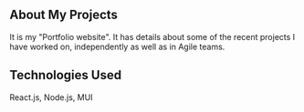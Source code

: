 ## About My Projects

It is my "Portfolio website". It has details about some of the recent projects I have worked on, independently as well as in Agile teams.

## Technologies Used

React.js, Node.js, MUI
